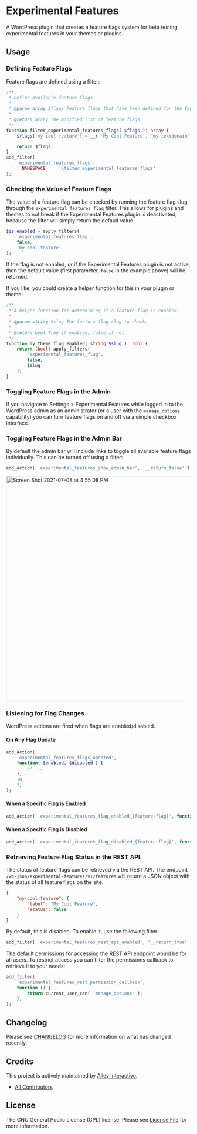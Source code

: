 # Experimental Features
A WordPress plugin that creates a feature flags system for beta testing
experimental features in your themes or plugins.

## Usage

### Defining Feature Flags

Feature flags are defined using a filter:

```php
/**
 * Define available feature flags.
 *
 * @param array $flags Feature flags that have been defined for the Experimental Features plugin.
 *
 * @return array The modified list of feature flags.
 */
function filter_experimental_features_flags( $flags ): array {
	$flags['my-cool-feature'] = __( 'My Cool Feature', 'my-textdomain' );

	return $flags;
}
add_filter(
	'experimental_features_flags',
	__NAMESPACE__ . '\filter_experimental_features_flags'
);
```

### Checking the Value of Feature Flags

The value of a feature flag can be checked by running the feature flag slug
through the `experimental_features_flag` filter. This allows for plugins and
themes to not break if the Experimental Features plugin is deactivated,
because the filter will simply return the default value.

```php
$is_enabled = apply_filters(
	'experimental_features_flag',
	false,
	'my-cool-feature'
);
```

If the flag is not enabled, or if the Experimental Features plugin is not
active, then the default value (first parameter, `false` in the example above)
will be returned.

If you like, you could create a helper function for this in your plugin or
theme:

```php
/**
 * A helper function for determining if a feature flag is enabled.
 *
 * @param string $slug The feature flag slug to check.
 *
 * @return bool True if enabled, false if not.
 */
function my_theme_flag_enabled( string $slug ): bool {
	return (bool) apply_filters(
		'experimental_features_flag',
		false,
		$slug
	);
}
```

### Toggling Feature Flags in the Admin

If you navigate to Settings > Experimental Features while logged in to the
WordPress admin as an administrator (or a user with the `manage_options`
capability) you can turn feature flags on and off via a simple checkbox
interface.

### Toggling Feature Flags in the Admin Bar

By default the admin bar will include links to toggle all available feature flags individually. This can be turned off using a filter:

```php
add_action( 'experimental_features_show_admin_bar', '__return_false' )
```

<img width="612" alt="Screen Shot 2021-07-08 at 4 55 08 PM" src="https://user-images.githubusercontent.com/346399/124989614-4b73a980-e00d-11eb-9e67-e1d4e46f4778.png">

### Listening for Flag Changes

WordPress actions are fired when flags are enabled/disabled.

#### On Any Flag Update

```php
add_action(
	'experimental_features_flags_updated',
	function( $enabled, $disabled ) {
		// ...
	},
	10,
	2,
);
```

#### When a Specific Flag is Enabled

```php
add_action( 'experimental_features_flag_enabled_{feature-flag}', function() { ... } );
```

#### When a Specific Flag is Disabled

```php
add_action( 'experimental_features_flag_disabled_{feature-flag}', function() { ... } );
```

### Retrieving Feature Flag Status in the REST API.

The status of feature flags can be retrieved via the REST API. The endpoint
`/wp-json/experimental-features/v1/features` will return a JSON object with the
status of all feature flags on the site.


```json
{
	"my-cool-feature": {
		"label": "My Cool Feature",
		"status": false
	}
}
```

By default, this is disabled. To enable it, use the following filter:

```php
add_filter( 'experimental_features_rest_api_enabled', '__return_true' );
```

The default permissions for accessing the REST API endpoint would be for all
users. To restrict access you can filter the permissions callback to retrieve it
to your needs:

```php
add_filter(
	'experimental_features_rest_permission_callback',
	function () {
		return current_user_can( 'manage_options' );
	},
);
```

## Changelog

Please see [CHANGELOG](CHANGELOG.md) for more information on what has changed recently.

## Credits

This project is actively maintained by [Alley
Interactive](https://github.com/alleyinteractive).

- [All Contributors](../../contributors)

## License

The GNU General Public License (GPL) license. Please see [License File](LICENSE) for more information.
